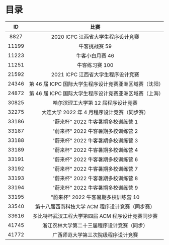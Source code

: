 # 目录

|  ID   |                          比赛                          |
| :---: | :----------------------------------------------------: |
| 8827  |           2020 ICPC 江西省大学生程序设计竞赛           |
| 11199 |                     牛客挑战赛 59                      |
| 11223 |                    牛客小白月赛 46                     |
| 11251 |                     牛客练习赛 100                     |
| 21592 |           2021 ICPC 江西省大学生程序设计竞赛           |
| 24346 | 第 46 届 ICPC 国际大学生程序设计竞赛亚洲区域赛（沈阳） |
| 24872 | 第 46 届 ICPC 国际大学生程序设计竞赛亚洲区域赛（上海） |
| 30825 |           哈尔滨理工大学第 12 届程序设计竞赛           |
| 32275 |      大连大学 2022 年 4 月程序设计竞赛（同步赛）       |
| 33186 |           "蔚来杯" 2022 牛客暑期多校训练营 1           |
| 33187 |           "蔚来杯" 2022 牛客暑期多校训练营 2           |
| 33188 |           "蔚来杯" 2022 牛客暑期多校训练营 3           |
| 33189 |           "蔚来杯" 2022 牛客暑期多校训练营 4           |
| 33191 |           "蔚来杯" 2022 牛客暑期多校训练营 6           |
| 33192 |           "蔚来杯" 2022 牛客暑期多校训练营 7           |
| 33193 |           "蔚来杯" 2022 牛客暑期多校训练营 8           |
| 33194 |           "蔚来杯" 2022 牛客暑期多校训练营 9           |
| 33195 |          "蔚来杯" 2022 牛客暑期多校训练营 10           |
| 33540 |    第十八届西南科技大学 ACM 程序设计竞赛（同步赛）     |
| 33616 |   多比特杯武汉工程大学第四届 ACM 程序设计竞赛同步赛    |
| 41745 |       浙江农林大学第二十三届程序设计竞赛（同步）       |
| 41772 |           广西师范大学第三次院级程序设计竞赛           |
